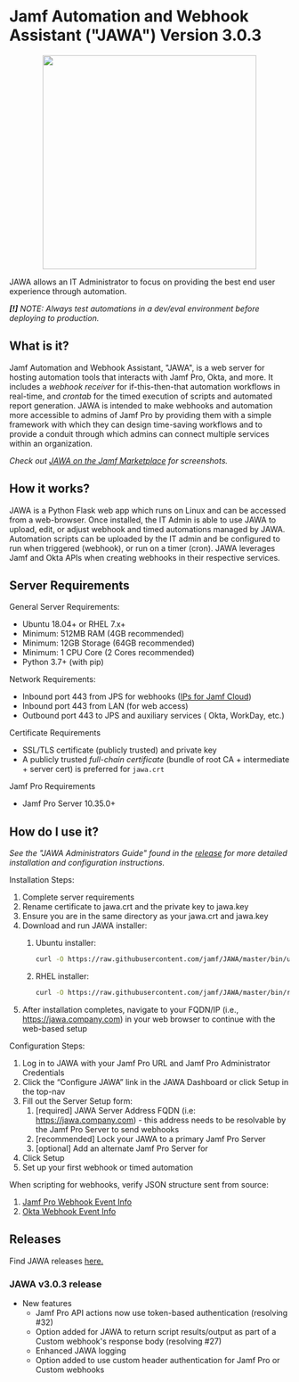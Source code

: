 # Jamf Automation and Webhook Assistant ("JAWA") Version 3.0.3

<p align="center"> <img src="https://github.com/jamf/JAWA/blob/master/static/img/jawa_icon.png" width="384"/> </p>


JAWA allows an IT Administrator to focus on providing the best end user experience through automation.

***[!]** NOTE: Always test automations in a dev/eval environment before deploying to production.*

## What is it?

Jamf Automation and Webhook Assistant, "JAWA", is a web server for hosting automation tools that interacts with Jamf
Pro, Okta, and more. It includes a _webhook receiver_ for if-this-then-that automation workflows in real-time, and _crontab_
for the timed execution of scripts and automated report generation. JAWA is intended to make webhooks and automation
more accessible to admins of Jamf Pro by providing them with a simple framework with which they can design time-saving
workflows and to provide a conduit through which admins can connect multiple services within an organization.

*Check out [JAWA on the Jamf Marketplace](https://marketplace.jamf.com/details/jawa/) for screenshots.*

## How it works?

JAWA is a Python Flask web app which runs on Linux and can be accessed from a web-browser. Once installed, the IT Admin is
able to use JAWA to upload, edit, or adjust webhook and timed automations managed by JAWA. Automation scripts can be
uploaded by the IT admin and be configured to run when triggered (webhook), or run on a timer (cron). JAWA leverages
Jamf and Okta APIs when creating webhooks in their respective services.

## Server Requirements

General Server Requirements:

- Ubuntu 18.04+ or RHEL 7.x+
- Minimum: 512MB RAM (4GB recommended)
- Minimum: 12GB Storage (64GB recommended)
- Minimum: 1 CPU Core (2 Cores recommended)
- Python 3.7+ (with pip)

Network Requirements:

- Inbound port 443 from JPS for
  webhooks ([IPs for Jamf Cloud](https://docs.jamf.com/technical-articles/Permitting_InboundOutbound_Traffic_with_Jamf_Cloud.html))
- Inbound port 443 from LAN (for web access)
- Outbound port 443 to JPS and auxiliary services (
  Okta, WorkDay, etc.)

Certificate Requirements

- SSL/TLS certificate (publicly trusted) and private key
- A publicly trusted _full-chain certificate_ (bundle of root CA + intermediate + server cert) is preferred
  for `jawa.crt`

Jamf Pro Requirements
- Jamf Pro Server 10.35.0+ 

## How do I use it?

*See the "JAWA Administrators Guide" found in the [release](https://github.com/jamf/JAWA/releases) for more detailed
installation and configuration instructions.*

Installation Steps:

1. Complete server requirements
2. Rename certificate to jawa.crt and the private key to jawa.key
3. Ensure you are in the same directory as your jawa.crt and jawa.key
4. Download and run JAWA installer:
   1. Ubuntu installer: 

      ```bash 
      curl -O https://raw.githubusercontent.com/jamf/JAWA/master/bin/ubuntu_installer.sh && sudo bash ./ubuntu_installer.sh
      ``` 
   2. RHEL installer:
       ```bash 
      curl -O https://raw.githubusercontent.com/jamf/JAWA/master/bin/rhel_installer.sh && sudo bash ./rhel_installer.sh
      ``` 
5. After installation completes, navigate to your FQDN/IP (i.e., https://jawa.company.com) in your web browser to
   continue with the web-based setup

Configuration Steps:

1. Log in to JAWA with your Jamf Pro URL and Jamf Pro Administrator Credentials
2. Click the “Configure JAWA” link in the JAWA Dashboard or click Setup in the top-nav
3. Fill out the Server Setup form:
    1. [required] JAWA Server Address FQDN (i.e: https://jawa.company.com) - this address needs to be resolvable by the
       Jamf Pro Server to send webhooks
    2. [recommended] Lock your JAWA to a primary Jamf Pro Server
    3. [optional] Add an alternate Jamf Pro Server for
4. Click Setup
5. Set up your first webhook or timed automation

When scripting for webhooks, verify JSON structure sent from source:

1. [Jamf Pro Webhook Event Info](https://developer.jamf.com/developer-guide/docs/webhooks)
2. [Okta Webhook Event Info](https://developer.okta.com/docs/reference/api/event-types/?q=event-hook-eligible)

## Releases

Find JAWA releases [here.](https://github.com/jamf/JAWA/releases)


### JAWA v3.0.3 release
- New features
    - Jamf Pro API actions now use token-based authentication (resolving #32)
    - Option added for JAWA to return script results/output as part of a Custom webhook's response body (resolving #27)
    - Enhanced JAWA logging
    - Option added to use custom header authentication for Jamf Pro or Custom webhooks

